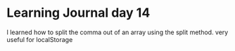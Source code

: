 # Learning Journal day 14

I learned how to split the comma out of an array using the split method. very useful for localStorage